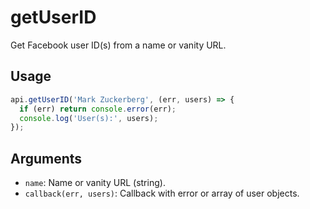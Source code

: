 # getUserID

Get Facebook user ID(s) from a name or vanity URL.

## Usage
```js
api.getUserID('Mark Zuckerberg', (err, users) => {
  if (err) return console.error(err);
  console.log('User(s):', users);
});
```

## Arguments
- `name`: Name or vanity URL (string).
- `callback(err, users)`: Callback with error or array of user objects.
